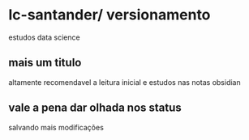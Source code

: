 # lc-santander/ versionamento
estudos data science

## mais um titulo

altamente recomendavel a leitura inicial e estudos nas notas obsidian

## vale a pena dar olhada nos status
salvando mais modificações
